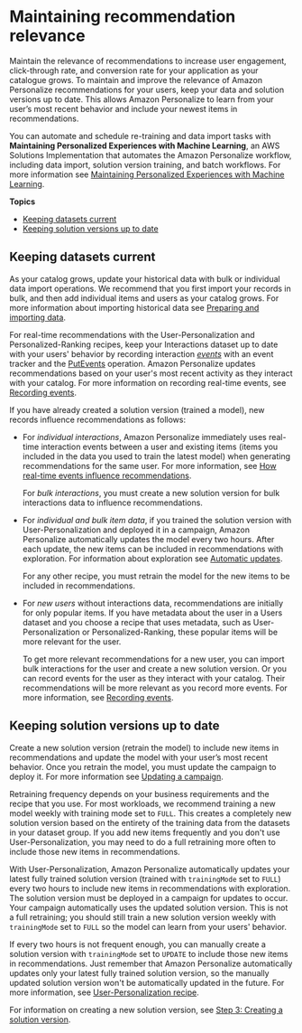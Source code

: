 # Maintaining recommendation relevance<a name="maintaining-relevance"></a>

 Maintain the relevance of recommendations to increase user engagement, click\-through rate, and conversion rate for your application as your catalogue grows\. To maintain and improve the relevance of Amazon Personalize recommendations for your users, keep your data and solution versions up to date\. This allows Amazon Personalize to learn from your user’s most recent behavior and include your newest items in recommendations\. 

 You can automate and schedule re\-training and data import tasks with **Maintaining Personalized Experiences with Machine Learning**, an AWS Solutions Implementation that automates the Amazon Personalize workflow, including data import, solution version training, and batch workflows\. For more information see [Maintaining Personalized Experiences with Machine Learning](https://aws.amazon.com/solutions/implementations/maintaining-personalized-experiences-with-ml/)\. 

**Topics**
+ [Keeping datasets current](#updating-data)
+ [Keeping solution versions up to date](#retraining-model)

## Keeping datasets current<a name="updating-data"></a>

 As your catalog grows, update your historical data with bulk or individual data import operations\. We recommend that you first import your records in bulk, and then add individual items and users as your catalog grows\. For more information about importing historical data see [Preparing and importing data](data-prep.md)\. 

 For real\-time recommendations with the User\-Personalization and Personalized\-Ranking recipes, keep your Interactions dataset up to date with your users' behavior by recording interaction *[events](https://docs.aws.amazon.com/general/latest/gr/glos-chap.html#event)* with an event tracker and the [PutEvents](API_UBS_PutEvents.md) operation\. Amazon Personalize updates recommendations based on your user's most recent activity as they interact with your catalog\. For more information on recording real\-time events, see [Recording events](recording-events.md)\. 

If you have already created a solution version \(trained a model\), new records influence recommendations as follows:
+  For *individual interactions*, Amazon Personalize immediately uses real\-time interaction events between a user and existing items \(items you included in the data you used to train the latest model\) when generating recommendations for the same user\. For more information, see [How real\-time events influence recommendations](recording-events.md#recorded-events-influence-recommendations)\. 

   For *bulk interactions*, you must create a new solution version for bulk interactions data to influence recommendations\. 
+ For *individual and bulk item data*, if you trained the solution version with User\-Personalization and deployed it in a campaign, Amazon Personalize automatically updates the model every two hours\. After each update, the new items can be included in recommendations with exploration\. For information about exploration see [Automatic updates](native-recipe-new-item-USER_PERSONALIZATION.md#automatic-updates)\. 

   For any other recipe, you must retrain the model for the new items to be included in recommendations\. 
+ For *new users* without interactions data, recommendations are initially for only popular items\. If you have metadata about the user in a Users dataset and you choose a recipe that uses metadata, such as User\-Personalization or Personalized\-Ranking, these popular items will be more relevant for the user\. 

  To get more relevant recommendations for a new user, you can import bulk interactions for the user and create a new solution version\. Or you can record events for the user as they interact with your catalog\. Their recommendations will be more relevant as you record more events\. For more information, see [Recording events](recording-events.md)\. 

## Keeping solution versions up to date<a name="retraining-model"></a>

 Create a new solution version \(retrain the model\) to include new items in recommendations and update the model with your user’s most recent behavior\. Once you retrain the model, you must update the campaign to deploy it\. For more information see [Updating a campaign](update-campaigns.md)\. 

 Retraining frequency depends on your business requirements and the recipe that you use\. For most workloads, we recommend training a new model weekly with training mode set to `FULL`\. This creates a completely new solution version based on the entirety of the training data from the datasets in your dataset group\. If you add new items frequently and you don't use User\-Personalization, you may need to do a full retraining more often to include those new items in recommendations\. 

 With User\-Personalization, Amazon Personalize automatically updates your latest fully trained solution version \(trained with `trainingMode` set to `FULL`\) every two hours to include new items in recommendations with exploration\. The solution version must be deployed in a campaign for updates to occur\. Your campaign automatically uses the updated solution version\. This is not a full retraining; you should still train a new solution version weekly with `trainingMode` set to `FULL` so the model can learn from your users' behavior\. 

 If every two hours is not frequent enough, you can manually create a solution version with `trainingMode` set to `UPDATE` to include those new items in recommendations\. Just remember that Amazon Personalize automatically updates only your latest fully trained solution version, so the manually updated solution version won't be automatically updated in the future\. For more information, see [User\-Personalization recipe](native-recipe-new-item-USER_PERSONALIZATION.md)\. 

For information on creating a new solution version, see [Step 3: Creating a solution version](creating-a-solution-version.md)\. 